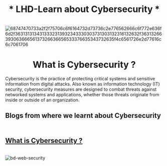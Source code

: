 <h1 align ="center">* LHD-Learn about Cybersecurity *</h1>


<br />![68747470733a2f2f75706c6f6164732d73736c2e776562666c6f772e636f6d2f3631313134313332313932343330303731303132316132632f3631326639306366656137326636656533376635343732635f4c6561726e2d77616c6c7061706](https://user-images.githubusercontent.com/86939391/137496777-48fed249-6e02-46c8-8540-00b38cfddddc.jpg)

<h1 align ="center">  What is Cybersecurity ?</h1>

Cybersecurity is the practice of protecting critical systems and sensitive information from digital attacks. Also known as information technology (IT) security, cybersecurity measures are designed to combat threats against networked systems and applications, whether those threats originate from inside or outside of an organization.  

## Blogs from where we learnt about Cybersecurity 
## <br /> [What is Cybersecurity ?](https://www.ibm.com/topics/cybersecurity)
<br />![bd-web-security](https://user-images.githubusercontent.com/86939391/137580034-a82d902f-92e2-4cb4-b601-73bf45beef9e.gif)

